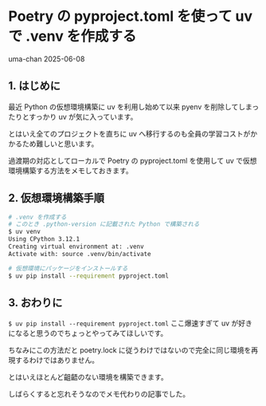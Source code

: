 # Poetry の pyproject.toml を使って uv で .venv を作成する
uma-chan
2025-06-08

## 1. はじめに

最近 Python の仮想環境構築に uv を利用し始めて以来 pyenv
を削除してしまったりとすっかり uv が気に入っています。

とはいえ全てのプロジェクトを直ちに uv
へ移行するのも全員の学習コストがかかるため難しいと思います。

過渡期の対応としてローカルで Poetry の pyproject.toml を使用して uv
で仮想環境構築する方法をメモしておきます。

## 2. 仮想環境構築手順

``` sh
# .venv を作成する
# このとき .python-version に記載された Python で構築される
$ uv venv
Using CPython 3.12.1
Creating virtual environment at: .venv
Activate with: source .venv/bin/activate

# 仮想環境にパッケージをインストールする
$ uv pip install --requirement pyproject.toml
```

## 3. おわりに

`$ uv pip install --requirement pyproject.toml` ここ爆速すぎて uv
が好きになると思うのでちょっとやってみてほしいです。

ちなみにこの方法だと poetry.lock
に従うわけではないので完全に同じ環境を再現するわけではありません。

とはいえほとんど齟齬のない環境を構築できます。

しばらくすると忘れそうなのでメモ代わりの記事でした。
